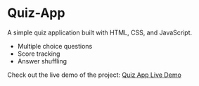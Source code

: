 # Quiz-App

A simple quiz application built with HTML, CSS, and JavaScript.

- Multiple choice questions
- Score tracking
- Answer shuffling

Check out the live demo of the project: [Quiz App Live Demo](https://quizappcata.netlify.app)

